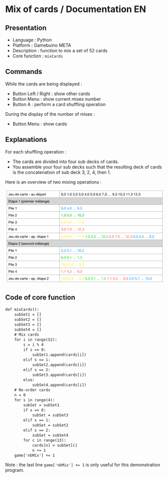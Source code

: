 
# Mix of cards / Documentation EN

## Presentation

* Language : Python
* Platform : Gamebuino META
* Description : function to mix a set of 52 cards
* Core function : `mixCards`

## Commands

While the cards are being displayed :

* Button Left / Right : show other cards
* Button Menu : show current mixes number
* Button A : perform a card shuffling operation

During the display of the number of mixes :

* Button Menu : show cards

## Explanations

For each shuffling operation :

* The cards are divided into four sub decks of cards.
* You assemble your four sub decks such that the resulting deck of cards is the concatenation of sub deck 3, 2, 4, then 1.

Here is an overview of two mixing operations :

![2 shuffling](img/mix_cards.png)

## Code of core function

```
def mixCards():
	subSet1 = []
	subSet2 = []
	subSet3 = []
	subSet4 = []
	# Mix cards
	for i in range(52):
		s = i % 4
		if s == 0:
			subSet1.append(cards[i])
		elif s == 1:
			subSet2.append(cards[i])
		elif s == 2:
			subSet3.append(cards[i])
		else:
			subSet4.append(cards[i])
	# Re-order cards
	n = 0
	for s in range(4):
		subSet = subSet1
		if s == 0:
			subSet = subSet3
		elif s == 1:
			subSet = subSet2
		elif s == 2:
			subSet = subSet4
		for c in range(13):
			cards[n] = subSet[c]
			n += 1
	game['nbMix'] += 1
```

Note : the last line `game['nbMix'] += 1` is only useful for this demonstration program.
